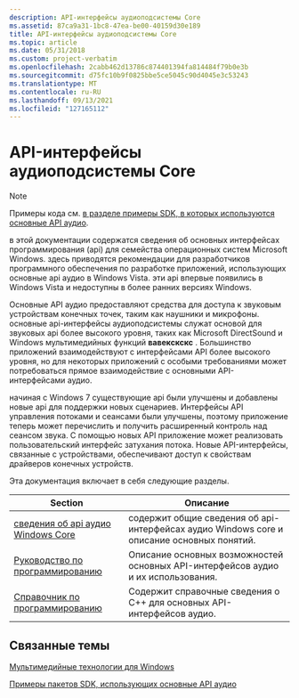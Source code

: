 ```yaml
---
description: API-интерфейсы аудиоподсистемы Core
ms.assetid: 87ca9a31-1bc8-47ea-be00-40159d30e189
title: API-интерфейсы аудиоподсистемы Core
ms.topic: article
ms.date: 05/31/2018
ms.custom: project-verbatim
ms.openlocfilehash: 2cabb462d13786c874401394fa814484f79b0e3b
ms.sourcegitcommit: d75fc10b9f0825bbe5ce5045c90d4045e3c53243
ms.translationtype: MT
ms.contentlocale: ru-RU
ms.lasthandoff: 09/13/2021
ms.locfileid: "127165112"
---
```

# <a name="core-audio-apis"></a>API-интерфейсы аудиоподсистемы Core

> [!NOTE]
> Примеры кода см. [в разделе примеры SDK, в которых используются основные API аудио](./sdk-samples-that-use-the-core-audio-apis.md).

в этой документации содержатся сведения об основных интерфейсах программирования (api) для семейства операционных систем Microsoft Windows. здесь приводятся рекомендации для разработчиков программного обеспечения по разработке приложений, использующих основные api аудио в Windows Vista. эти api впервые появились в Windows Vista и недоступны в более ранних версиях Windows.

Основные API аудио предоставляют средства для доступа к звуковым устройствам конечных точек, таким как наушники и микрофоны. основные api-интерфейсы аудиоподсистемы служат основой для звуковых api более высокого уровня, таких как Microsoft DirectSound и Windows мультимедийных функций **вавекскскс** . Большинство приложений взаимодействуют с интерфейсами API более высокого уровня, но для некоторых приложений с особыми требованиями может потребоваться прямое взаимодействие с основными API-интерфейсами аудио.

начиная с Windows 7 существующие api были улучшены и добавлены новые api для поддержки новых сценариев. Интерфейсы API управления потоками и сеансами были улучшены, поэтому приложение теперь может перечислить и получить расширенный контроль над сеансом звука. С помощью новых API приложение может реализовать пользовательский интерфейс затухания потока. Новые API-интерфейсы, связанные с устройствами, обеспечивают доступ к свойствам драйверов конечных устройств.

Эта документация включает в себя следующие разделы.

| Section                                                                    | Описание                                                                       |
|----------------------------------------------------------------------------|-----------------------------------------------------------------------------------|
| [сведения об api аудио Windows Core](about-the-windows-core-audio-apis.md) | содержит общие сведения об api-интерфейсах аудио Windows core и описание основных понятий. |
| [Руководство по программированию](programming-guide.md)                                 | Описание основных возможностей основных API-интерфейсов аудио и их использования.            |
| [Справочник по программированию](programming-reference.md)                         | Содержит справочные сведения о C++ для основных API-интерфейсов аудио.                       |

## <a name="related-topics"></a>Связанные темы

[Мультимедийные технологии для Windows](/previous-versions/bg125389(v=msdn.10))

[Примеры пакетов SDK, использующих основные API аудио](./sdk-samples-that-use-the-core-audio-apis.md)